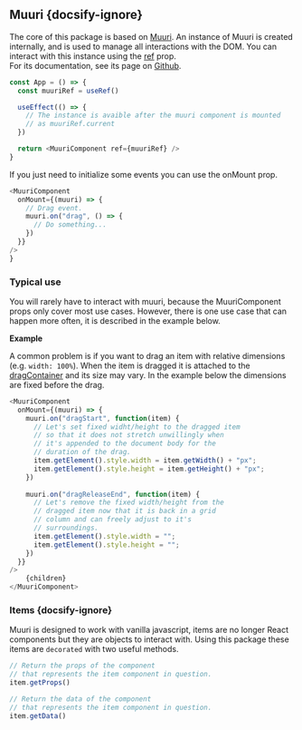 ## Muuri {docsify-ignore}

The core of this package is based on [Muuri](https://github.com/haltu/muuri). An instance of Muuri is created internally, and is used to manage all interactions with the DOM.
You can interact with this instance using the [ref](muuricomponent/props?id=ref) prop. <br> For its documentation, see its page on [Github](https://github.com/haltu/muuri).

```js
const App = () => {
  const muuriRef = useRef()

  useEffect(() => {
    // The instance is avaible after the muuri component is mounted
    // as muuriRef.current
  })

  return <MuuriComponent ref={muuriRef} />
}
```

If you just need to initialize some events you can use the onMount prop.

```js
<MuuriComponent 
  onMount={(muuri) => {
    // Drag event.
    muuri.on("drag", () => {
      // Do something...
    })
  }} 
/>
}
```

### Typical use

You will rarely have to interact with muuri, because the MuuriComponent props only cover most use cases. However, there is one use case that can happen more often, it is described in the example below.

**Example**

A common problem is if you want to drag an item with relative dimensions (e.g. `width: 100%`).
When the item is dragged it is attached to the [dragContainer](muuricomponent/props?id=dragContainer) and its size may vary. In the example below the dimensions are fixed before the drag.

```js
<MuuriComponent
  onMount={(muuri) => {
    muuri.on("dragStart", function(item) {
      // Let's set fixed widht/height to the dragged item
      // so that it does not stretch unwillingly when
      // it's appended to the document body for the
      // duration of the drag.
      item.getElement().style.width = item.getWidth() + "px";
      item.getElement().style.height = item.getHeight() + "px";
    })
    
    muuri.on("dragReleaseEnd", function(item) {
      // Let's remove the fixed width/height from the
      // dragged item now that it is back in a grid
      // column and can freely adjust to it's
      // surroundings.
      item.getElement().style.width = "";
      item.getElement().style.height = "";
    })
  }}
/>
    {children}
</MuuriComponent>
```

### Items {docsify-ignore}

Muuri is designed to work with vanilla javascript, items are no longer React components but they are objects to interact with. Using this package these items are `decorated` with two useful methods.

```js
// Return the props of the component 
// that represents the item component in question.
item.getProps()

// Return the data of the component 
// that represents the item component in question.
item.getData()
```